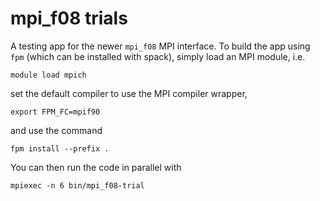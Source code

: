 # mpi_f08 trials

A testing app for the newer `mpi_f08` MPI interface.
To build the app using `fpm` (which can be installed with spack), simply load an MPI module, i.e.
```
module load mpich
```
set the default compiler to use the MPI compiler wrapper,
```
export FPM_FC=mpif90
```
and use the command
```
fpm install --prefix .
```

You can then run the code in parallel with
```
mpiexec -n 6 bin/mpi_f08-trial
```